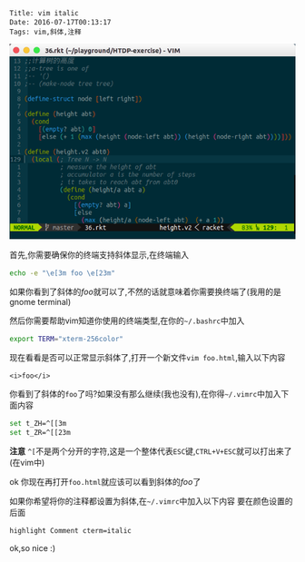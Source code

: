     Title: vim italic
    Date: 2016-07-17T00:13:17
    Tags: vim,斜体,注释

![vim-italic](../../img/vim-italic.png)

<!-- more -->

首先,你需要确保你的终端支持斜体显示,在终端输入

``` bash
echo -e "\e[3m foo \e[23m"
```

如果你看到了斜体的*foo*就可以了,不然的话就意味着你需要换终端了(我用的是gnome terminal)

然后你需要帮助vim知道你使用的终端类型,在你的`~/.bashrc`中加入

```bash
export TERM="xterm-256color"
```

现在看看是否可以正常显示斜体了,打开一个新文件`vim foo.html`,输入以下内容
```
<i>foo</i>
```
你看到了斜体的`foo`了吗?如果没有那么继续(我也没有),在你得`~/.vimrc`中加入下面内容

```bash
set t_ZH=^[[3m
set t_ZR=^[[23m
```
**注意**   `^[`不是两个分开的字符,这是一个整体代表`ESC`键,`CTRL+V+ESC`就可以打出来了(在vim中)

ok 你现在再打开`foo.html`就应该可以看到斜体的*foo*了

如果你希望将你的注释都设置为斜体,在`~/.vimrc`中加入以下内容
要在颜色设置的后面

```bash
highlight Comment cterm=italic
```

ok,so nice   :)


